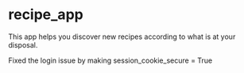 # recipe_app
This app helps you discover new recipes according to what is at your disposal.

Fixed the login issue by making session_cookie_secure = True
